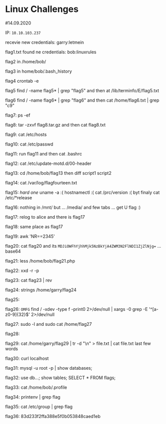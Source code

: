 # Linux Challenges

#14.09.2020

IP: `10.10.103.237`

recevie new credentials: garry:letmein

flag1.txt found ne credentials: bob:linuxrules

flag2 in /home/bob/

flag3 in home/bob/.bash_history

flag4 crontab -e 

flag5 find / -name flag5* | grep "flag5" and then at /lib/terminfo/E/flag5.txt

flag6 find / -name flag6* | grep "flag6" and then cat /home/flag6.txt | grep "c9"

flag7: ps -ef

flag8: tar -zxvf flag8.tar.gz  and then cat flag8.txt

flag9: cat /etc/hosts

flag10: cat /etc/passwd

flag11: run flag11 and then cat .bashrc

flag12: cat /etc/update-motd.d/00-header

flag13: cd /home/bob/flag13 then diff script1 script2

flag14: cat /var/log/flagfourteen.txt

flag15: *hard one* uname -a :( hostnamectl :( cat /prc/version :( byt finaly cat /etc/*release

flag16: nothing in /mnt/ but ... /media/ and few tabs ... get U flag :)

flag17: relog to alice and there is flag17

flag18: same place as flag17

flag19: awk 'NR==2345'

flag20: cat flag20 and its `MDJiOWFhYjhhMjk5NzBkYjA4ZWM3N2FlNDI1ZjZlNjg=` ... base64

flag21: less /home/bob/flag21.php 

flag22: xxd -r -p

flag23: cat flag23 | rev

flag24: strings /home/garry/flag24

flag25:

flag26: `OMFG` find / -xdev -type f -print0 2>/dev/null | xargs -0 grep -E '^[a-z0-9]{32}$' 2>/dev/null

flag27: sudo -l   and sudo cat /home/flag27

flag28:

flag29: cat /home/garry/flag29 | tr -d "\n" > file.txt | cat file.txt last few words

flag30: curl localhost

flag31: mysql -u root -p | show databases;

flag32: use db...; show tables; SELECT * FROM flags;

flag33: cat /home/bob/.profile

flag34: printenv | grep flag

flag35: cat /etc/group | grep flag

flag36: 83d233f2ffa388e5f0b053848caed1eb








